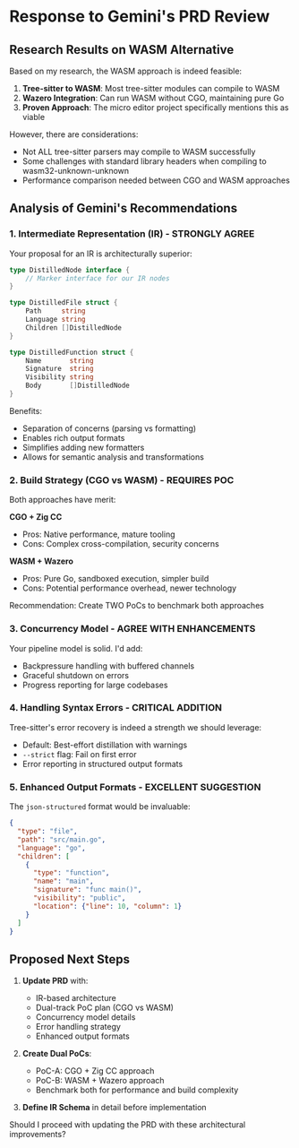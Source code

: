 # Response to Gemini's PRD Review

## Research Results on WASM Alternative

Based on my research, the WASM approach is indeed feasible:

1. **Tree-sitter to WASM**: Most tree-sitter modules can compile to WASM
2. **Wazero Integration**: Can run WASM without CGO, maintaining pure Go
3. **Proven Approach**: The micro editor project specifically mentions this as viable

However, there are considerations:
- Not ALL tree-sitter parsers may compile to WASM successfully
- Some challenges with standard library headers when compiling to wasm32-unknown-unknown
- Performance comparison needed between CGO and WASM approaches

## Analysis of Gemini's Recommendations

### 1. Intermediate Representation (IR) - STRONGLY AGREE

Your proposal for an IR is architecturally superior:

```go
type DistilledNode interface {
    // Marker interface for our IR nodes
}

type DistilledFile struct {
    Path     string
    Language string
    Children []DistilledNode
}

type DistilledFunction struct {
    Name       string
    Signature  string
    Visibility string
    Body       []DistilledNode
}
```

Benefits:
- Separation of concerns (parsing vs formatting)
- Enables rich output formats
- Simplifies adding new formatters
- Allows for semantic analysis and transformations

### 2. Build Strategy (CGO vs WASM) - REQUIRES POC

Both approaches have merit:

**CGO + Zig CC**
- Pros: Native performance, mature tooling
- Cons: Complex cross-compilation, security concerns

**WASM + Wazero**
- Pros: Pure Go, sandboxed execution, simpler build
- Cons: Potential performance overhead, newer technology

Recommendation: Create TWO PoCs to benchmark both approaches

### 3. Concurrency Model - AGREE WITH ENHANCEMENTS

Your pipeline model is solid. I'd add:
- Backpressure handling with buffered channels
- Graceful shutdown on errors
- Progress reporting for large codebases

### 4. Handling Syntax Errors - CRITICAL ADDITION

Tree-sitter's error recovery is indeed a strength we should leverage:
- Default: Best-effort distillation with warnings
- `--strict` flag: Fail on first error
- Error reporting in structured output formats

### 5. Enhanced Output Formats - EXCELLENT SUGGESTION

The `json-structured` format would be invaluable:
```json
{
  "type": "file",
  "path": "src/main.go",
  "language": "go",
  "children": [
    {
      "type": "function",
      "name": "main",
      "signature": "func main()",
      "visibility": "public",
      "location": {"line": 10, "column": 1}
    }
  ]
}
```

## Proposed Next Steps

1. **Update PRD** with:
   - IR-based architecture
   - Dual-track PoC plan (CGO vs WASM)
   - Concurrency model details
   - Error handling strategy
   - Enhanced output formats

2. **Create Dual PoCs**:
   - PoC-A: CGO + Zig CC approach
   - PoC-B: WASM + Wazero approach
   - Benchmark both for performance and build complexity

3. **Define IR Schema** in detail before implementation

Should I proceed with updating the PRD with these architectural improvements?